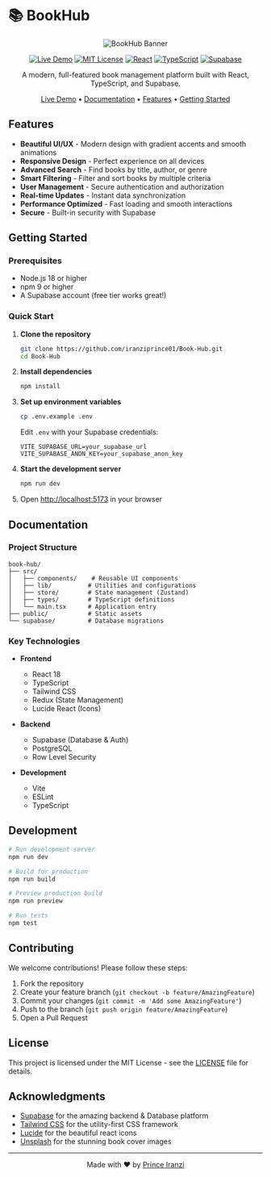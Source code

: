 # 📚 BookHub

<div align="center">

   ![BookHub Banner](https://images.unsplash.com/photo-1507842217343-583bb7270b66?auto=format&fit=crop&w=2000&q=80)
   
   [![Live Demo](https://img.shields.io/badge/Live-Demo-brightgreen.svg)](https://bookhub-alu.netlify.app)
   [![MIT License](https://img.shields.io/badge/License-MIT-blue.svg)](https://opensource.org/license/mit)
   [![React](https://img.shields.io/badge/React-18-blue.svg)](https://reactjs.org/)
   [![TypeScript](https://img.shields.io/badge/TypeScript-5.0-blue.svg)](https://www.typescriptlang.org/)
   [![Supabase](https://img.shields.io/badge/Supabase-2.0-green.svg)](https://supabase.com/)
   
   A modern, full-featured book management platform built with React, TypeScript, and Supabase.
   
   [Live Demo](https://bookhub-alu.netlify.app) • [Documentation](#documentation) • [Features](#features) • [Getting Started](#getting-started)

</div>

## Features

- **Beautiful UI/UX** - Modern design with gradient accents and smooth animations
- **Responsive Design** - Perfect experience on all devices
- **Advanced Search** - Find books by title, author, or genre
- **Smart Filtering** - Filter and sort books by multiple criteria
- **User Management** - Secure authentication and authorization
- **Real-time Updates** - Instant data synchronization
- **Performance Optimized** - Fast loading and smooth interactions
- **Secure** - Built-in security with Supabase

## Getting Started

### Prerequisites

- Node.js 18 or higher
- npm 9 or higher
- A Supabase account (free tier works great!)

### Quick Start

1. **Clone the repository**

   ```bash
   git clone https://github.com/iranziprince01/Book-Hub.git
   cd Book-Hub
   ```

2. **Install dependencies**

   ```bash
   npm install
   ```

3. **Set up environment variables**

   ```bash
   cp .env.example .env
   ```

   Edit `.env` with your Supabase credentials:

   ```env
   VITE_SUPABASE_URL=your_supabase_url
   VITE_SUPABASE_ANON_KEY=your_supabase_anon_key
   ```

4. **Start the development server**

   ```bash
   npm run dev
   ```

5. Open [http://localhost:5173](http://localhost:5173) in your browser

## Documentation

### Project Structure

```
book-hub/
├── src/
│   ├── components/    # Reusable UI components
│   ├── lib/          # Utilities and configurations
│   ├── store/        # State management (Zustand)
│   ├── types/        # TypeScript definitions
│   └── main.tsx      # Application entry
├── public/           # Static assets
└── supabase/         # Database migrations
```

### Key Technologies

- **Frontend**

  - React 18
  - TypeScript
  - Tailwind CSS
  - Redux (State Management)
  - Lucide React (Icons)

- **Backend**

  - Supabase (Database & Auth)
  - PostgreSQL
  - Row Level Security

- **Development**
  - Vite
  - ESLint
  - TypeScript

## Development

```bash
# Run development server
npm run dev

# Build for production
npm run build

# Preview production build
npm run preview

# Run tests
npm test
```

## Contributing

We welcome contributions! Please follow these steps:

1. Fork the repository
2. Create your feature branch (`git checkout -b feature/AmazingFeature`)
3. Commit your changes (`git commit -m 'Add some AmazingFeature'`)
4. Push to the branch (`git push origin feature/AmazingFeature`)
5. Open a Pull Request

## License

This project is licensed under the MIT License - see the [LICENSE](LICENSE) file for details.

## Acknowledgments

- [Supabase](https://supabase.com/) for the amazing backend & Database platform
- [Tailwind CSS](https://tailwindcss.com/) for the utility-first CSS framework
- [Lucide](https://lucide.dev/) for the beautiful react icons
- [Unsplash](https://unsplash.com/) for the stunning book cover images

---

<div align="center">

Made with ❤️ by [Prince Iranzi](https://github.com/iranziprince01)

</div>
